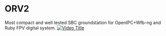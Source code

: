 # ORV2
Most compact and well tested SBC groundstation for OpenIPC+Wfb-ng and Ruby FPV digital system.
    [![Video Title](https://img.youtube.com/vi/VXcYjhLaydw&t=14s/0.jpg)](https://www.youtube.com/watch?v=VXcYjhLaydw&t=14s)
